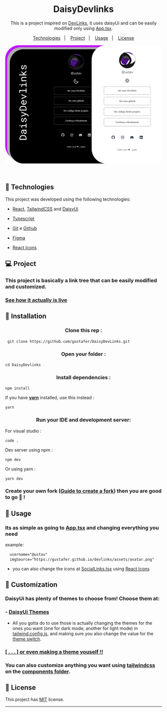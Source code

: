 <h1 align="center"> DaisyDevlinks </h1>

<p align="center">
This is a project inspired on <a href="https://github.com/maykbrito/devlinks" target="_blank">DevLinks</a>, it uses daisyUi and can be easily modified only using <a href="./src/App.tsx" target="_blank">App.tsx</a>.  <br/>
</p>

<p align="center">
  <a href="#-technologies">Technologies</a>&nbsp;&nbsp;&nbsp;|&nbsp;&nbsp;&nbsp;
  <a href="#-project">Project</a>&nbsp;&nbsp;&nbsp;|&nbsp;&nbsp;&nbsp;
  <a href="#-usage">Usage</a>&nbsp;&nbsp;&nbsp;|&nbsp;&nbsp;&nbsp;
  <a href="#-license">License</a>
</p>

<p align="center">
  <img alt="License" src="./src/assets/images/readme-banner.png">
</p>

<br>

## 🚀 Technologies

This project was developed using the following technologies:

- [React](https://react.dev/), [TailwindCSS](https://tailwindcss.com/) and [DaisyUi](https://daisyui.com/docs/themes/)

- [Typescript](https://www.typescriptlang.org/)

- [Git](https://git-scm.com/) e [Github](https://github.com/)

- [Figma](https://www.figma.com/)

- [React Icons](https://react-icons.github.io/react-icons/)

## 💻 Project

### This project is basically a link tree that can be easily modified and customized.

### [See how it actually is live](daisy-devlinks.vercel.app)

## 💾 Installation

<h3 align="center"> Clone this rep :</h3>

```
 git clone https://github.com/gustafer/DaisyDevLinks.git
```

<h3 align="center"> Open your folder :</h3>

```
cd DaisyDevlinks
```

<h3 align="center"> Install dependencies :</h3>

```
npm install
```

If you have <strong>[yarn](https://chore-update--yarnpkg.netlify.app/en/docs/install)</strong> installed, use this instead :

```
yarn
```

 <h3 align="center">Run your IDE and development server:</h3>
 
  For visual studio :
```
code .
```
 Dev server using npm :
```
npm dev
```
Or using yarn :
```
yarn dev
```

### Create your own fork ([Guide to create a fork](https://docs.github.com/en/pull-requests/collaborating-with-pull-requests/working-with-forks/fork-a-repo)) then you are good to go 🎉 !

## 🔖 Usage

### Its as simple as going to [App.tsx](./src/App.tsx) and changing everything you need

example:

```
  username="@ustav"
  imgSource="https://gustafer.github.io/devlinks/assets/avatar.png"
```

- you can also change the icons at [SocialLinks.tsx](./src/assets/components/SocialLinks.tsx) using [React Icons](https://react-icons.github.io/react-icons/)

## 🎨 Customization

### DaisyUi has plenty of themes to choose from! Choose them at:

### - [DaisyUi Themes](https://daisyui.com/docs/themes/)

- All you gotta do to use those is actually changing the themes for the ones you want (one for dark mode, another for light mode) in [tailwind.config.js](./tailwind.config.js), and making sure you also change the value for the [theme switch](./src/assets/components/ThemeSwitch.tsx).

### [[ . . . ] or even making a theme youself !!](https://daisyui.com/theme-generator/)

### You can also customize anything you want using [tailwindcss](https://tailwindcss.com/) on the [components folder](./src/assets/components/).

## 📖 License

This project has [MIT](./MIT-LICENSE.txt) license.

---
